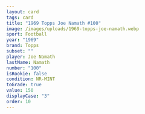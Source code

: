 ```yaml
---
layout: card
tags: card
title: "1969 Topps Joe Namath #100"
image: /images/uploads/1969-topps-joe-namath.webp
sport: Football
year: "1969"
brand: Topps
subset: ""
player: Joe Namath
lastName: Namath
number: "100"
isRookie: false
condition: NR-MINT
toGrade: true
value: 150
displayCase: "3"
order: 10
---
```

